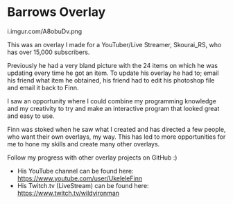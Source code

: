 # Barrows Overlay
i.imgur.com/A8obuDv.png

This was an overlay I made for a YouTuber/Live Streamer, Skourai_RS, who has over 15,000 subscribers.

Previously he had a very bland picture with the 24 items on which he was updating every time he got an item. To update his overlay he had to; email his friend what item he obtained, his friend had to edit his photoshop file and email it back to Finn.

I saw an opportunity where I could combine my programming knowledge and my creativity to try and make an interactive program that looked great and easy to use. 

Finn was stoked when he saw what I created and has directed a few people, who want their own overlays, my way. This has led to more opportunities for me to hone my skills and create many other overlays.

Follow my progress with other overlay projects on GitHub :)


  - His YouTube channel can be found here: https://www.youtube.com/user/UkeleleFinn
  - His Twitch.tv (LiveStream) can be found here: https://www.twitch.tv/wildyironman
